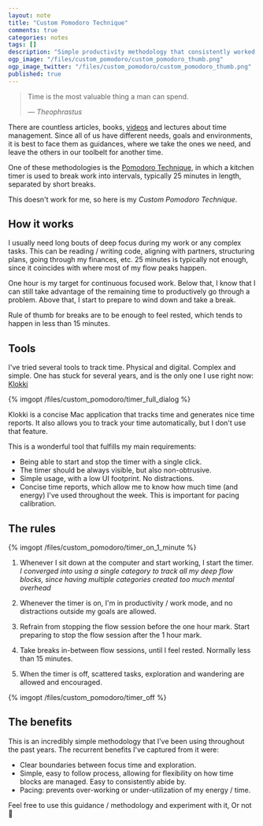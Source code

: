 ```yaml
---
layout: note
title: "Custom Pomodoro Technique"
comments: true
categories: notes
tags: []
description: "Simple productivity methodology that consistently worked throughout the past years"
ogp_image: "/files/custom_pomodoro/custom_pomodoro_thumb.png"
ogp_image_twitter: "/files/custom_pomodoro/custom_pomodoro_thumb.png"
published: true
---
```


> Time is the most valuable thing a man can spend.
>
> *― Theophrastus*

There are countless articles, books, [videos](https://www.youtube.com/watch?v=aXvDEmo6uS4) and lectures about time management. Since all of us have different needs, goals and environments, it is best to face them as guidances, where we take the ones we need, and leave the others in our toolbelt for another time.

One of these methodologies is the [Pomodoro Technique](https://en.wikipedia.org/wiki/Pomodoro_Technique), in which a kitchen timer is used to break work into intervals, typically 25 minutes in length, separated by short breaks. 

This doesn't work for me, so here is my *Custom Pomodoro Technique*.

## How it works

I usually need long bouts of deep focus during my work or any complex tasks. This can be reading / writing code, aligning with partners, structuring plans, going through my finances, etc. 25 minutes is typically not enough, since it coincides with where most of my flow peaks happen.

One hour is my target for continuous focused work. Below that, I know that I can still take advantage of the remaining time to productively go through a problem. Above that, I start to prepare to wind down and take a break.

Rule of thumb for breaks are to be enough to feel rested, which tends to happen in less than 15 minutes.

## Tools

I've tried several tools to track time. Physical and digital. Complex and simple. One has stuck for several years, and is the only one I use right now: [Klokki](https://www.klokki.com/)

{% imgopt /files/custom_pomodoro/timer_full_dialog %}

Klokki is a concise Mac application that tracks time and generates nice time reports. It also allows you to track your time automatically, but I don't use that feature.

This is a wonderful tool that fulfills my main requirements:

- Being able to start and stop the timer with a single click.
- The timer should be always visible, but also non-obtrusive.
- Simple usage, with a low UI footprint. No distractions.
- Concise time reports, which allow me to know how much time (and energy) I've used throughout the week. This is important for pacing calibration.

## The rules

{% imgopt /files/custom_pomodoro/timer_on_1_minute %}

1. Whenever I sit down at the computer and start working, I start the timer. *I converged into using a single category to track all my deep flow blocks, since having multiple categories created too much mental overhead*

2. Whenever the timer is on, I'm in productivity / work mode, and no distractions outside my goals are allowed.

3. Refrain from stopping the flow session before the one hour mark. Start preparing to stop the flow session after the 1 hour mark.

4. Take breaks in-between flow sessions, until I feel rested. Normally less than 15 minutes.

5. When the timer is off, scattered tasks, exploration and wandering are allowed and encouraged.

{% imgopt /files/custom_pomodoro/timer_off %}


## The benefits

This is an incredibly simple methodology that I've been using throughout the past years. The recurrent benefits I've captured from it were:

- Clear boundaries between focus time and exploration.
- Simple, easy to follow process, allowing for flexibility on how time blocks are managed. Easy to consistently abide by.
- Pacing: prevents over-working or under-utilization of my energy / time.

Feel free to use this guidance / methodology and experiment with it, Or not 🙏